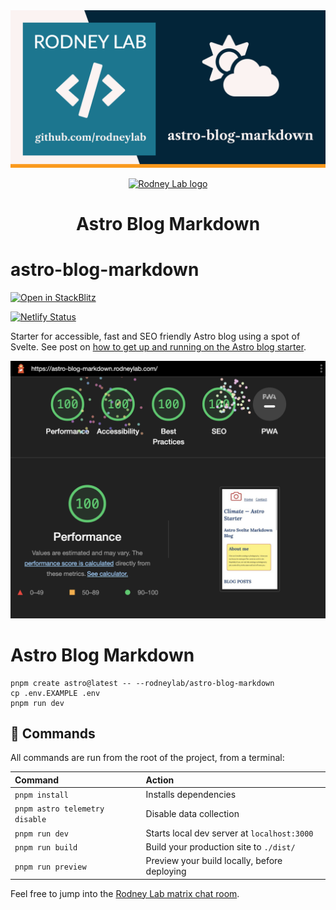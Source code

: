 <img src="./images/rodneylab-github-astro-blog-markdown.png" alt="Rodney Lab astro-blog-markdown Github banner">

<p align="center">
  <a aria-label="Open Rodney Lab site" href="https://rodneylab.com" rel="nofollow noopener noreferrer">
    <img alt="Rodney Lab logo" src="https://rodneylab.com/assets/icon.png" width="60" />
  </a>
</p>
<h1 align="center">
  Astro Blog Markdown
</h1>

# astro-blog-markdown

[![Open in StackBlitz](https://developer.stackblitz.com/img/open_in_stackblitz.svg)](https://stackblitz.com/github/rodneylab/astro-blog-markdown)

[![Netlify Status](https://api.netlify.com/api/v1/badges/ba727efb-61da-4338-94fa-15cf51fdd924/deploy-status)](https://app.netlify.com/sites/jazzy-pixie-b363bf/deploys)

Starter for accessible, fast and SEO friendly Astro blog using a spot of Svelte. See post on <a aria-label="Open article on using the Astro blog starter" href="https://rodneylab.com/astro-blog-markdown/">how to get up and running on the Astro blog starter</a>.

<img src="./images/astro-blog-markdown-lighthouse.png" alt="Lighthouse scores for 100 in each category">

# Astro Blog Markdown

```
pnpm create astro@latest -- --rodneylab/astro-blog-markdown
cp .env.EXAMPLE .env
pnpm run dev
```

## 🧞 Commands

All commands are run from the root of the project, from a terminal:

| Command                        | Action                                       |
| :----------------------------- | :------------------------------------------- |
| `pnpm install`                 | Installs dependencies                        |
| `pnpm astro telemetry disable` | Disable data collection                      |
| `pnpm run dev`                 | Starts local dev server at `localhost:3000`  |
| `pnpm run build`               | Build your production site to `./dist/`      |
| `pnpm run preview`             | Preview your build locally, before deploying |

Feel free to jump into the [Rodney Lab matrix chat room](https://matrix.to/#/%23rodney:matrix.org).

